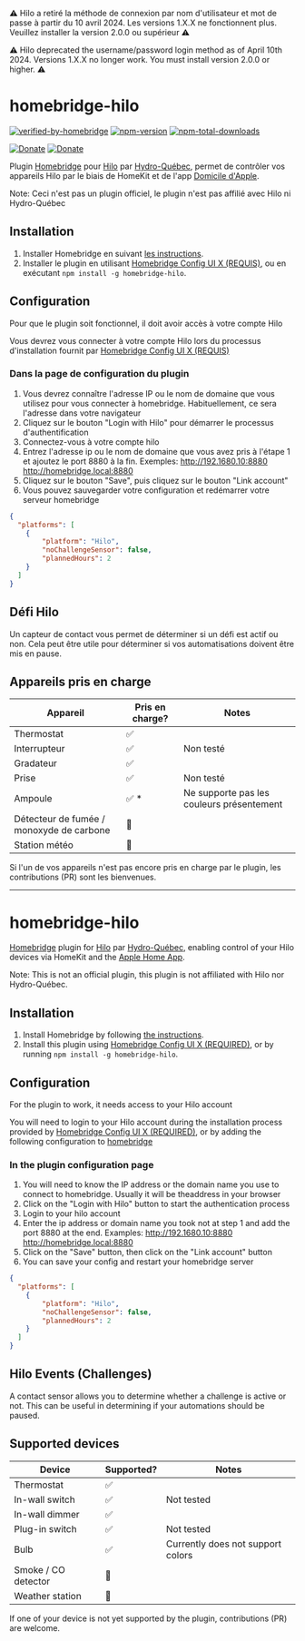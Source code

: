⚠️ Hilo a retiré la méthode de connexion par nom d'utilisateur et mot de passe à partir du 10 avril 2024. Les versions 1.X.X ne fonctionnent plus. Veuillez installer la version 2.0.0 ou supérieur ⚠️

⚠️ Hilo deprecated the username/password login method as of April 10th 2024. Versions 1.X.X no longer work. You must install version 2.0.0 or higher. ⚠️

# homebridge-hilo
[![verified-by-homebridge](https://badgen.net/badge/homebridge/verified/purple)](https://github.com/homebridge/homebridge/wiki/Verified-Plugins)
[![npm-version](https://badgen.net/npm/v/homebridge-hilo)](https://www.npmjs.com/package/homebridge-hilo)
[![npm-total-downloads](https://badgen.net/npm/dt/homebridge-hilo)](https://www.npmjs.com/package/homebridge-hilo)

[![Donate](https://badgen.net/badge/paypal/donate?icon=https://simpleicons.now.sh/paypal/fff)](https://paypal.me/jsanterre)
[![Donate](https://badgen.net/badge/buymeacoffee/donate?icon=https://simpleicons.now.sh/buymeacoffee/fff)](https://www.buymeacoffee.com/santerrejo)

Plugin [Homebridge](https://homebridge.io) pour [Hilo](https://www.hiloenergie.com/) par [Hydro-Québec](https://www.hydroquebec.com/),
permet de contrôler vos appareils Hilo par le biais de HomeKit et de l'app [Domicile d'Apple](https://www.apple.com/ios/home/).

Note: Ceci n'est pas un plugin officiel, le plugin n'est pas affilié avec Hilo ni Hydro-Québec

## Installation
1. Installer Homebridge en suivant
   [les instructions](https://github.com/homebridge/homebridge/wiki).
2. Installer le plugin en utilisant [Homebridge Config UI X (REQUIS)](https://github.com/oznu/homebridge-config-ui-x), ou en exécutant `npm install -g homebridge-hilo`.

## Configuration
Pour que le plugin soit fonctionnel, il doit avoir accès à votre compte Hilo

Vous devrez vous connecter à votre compte Hilo lors du processus d'installation fournit par [Homebridge Config UI X (REQUIS)](https://github.com/oznu/homebridge-config-ui-x)

### Dans la page de configuration du plugin

1. Vous devrez connaître l'adresse IP ou le nom de domaine que vous utilisez pour vous connecter à homebridge. Habituellement, ce sera l'adresse dans votre navigateur
1. Cliquez sur le bouton "Login with Hilo" pour démarrer le processus d'authentification
1. Connectez-vous à votre compte hilo
1. Entrez l'adresse ip ou le nom de domaine que vous avez pris à l'étape 1 et ajoutez le port 8880 à la fin. Exemples: http://192.1680.10:8880 http://homebridge.local:8880
1. Cliquez sur le bouton "Save", puis cliquez sur le bouton "Link account"
1. Vous pouvez sauvegarder votre configuration et redémarrer votre serveur homebridge

```json
{
  "platforms": [
    {
        "platform": "Hilo",
        "noChallengeSensor": false,
        "plannedHours": 2
    }
  ]
}
```

## Défi Hilo
Un capteur de contact vous permet de déterminer si un défi est actif ou non. Cela peut être utile pour déterminer si vos automatisations doivent être mis en pause.

## Appareils pris en charge
Appareil | Pris en charge? | Notes
---|---|---
Thermostat | ✅ |
Interrupteur | ✅ | Non testé
Gradateur | ✅ |
Prise | ✅ | Non testé
Ampoule | ✅ * | Ne supporte pas les couleurs présentement
Détecteur de fumée / monoxyde de carbone | 🚧 |
Station météo | 🚫 |

Si l'un de vos appareils n'est pas encore pris en charge par le plugin, les contributions (PR) sont les bienvenues.


---------------------------------



# homebridge-hilo

[Homebridge](https://homebridge.io) plugin for [Hilo](https://www.hiloenergie.com/) par [Hydro-Québec](https://www.hydroquebec.com/),
enabling control of your Hilo devices via HomeKit and the [Apple Home App](https://www.apple.com/ios/home/).

Note: This is not an official plugin, this plugin is not affiliated with Hilo nor Hydro-Québec.

## Installation
1. Install Homebridge by following
   [the instructions](https://github.com/homebridge/homebridge/wiki).
2. Install this plugin using [Homebridge Config UI X (REQUIRED)](https://github.com/oznu/homebridge-config-ui-x), or by running `npm install -g homebridge-hilo`.

## Configuration
For the plugin to work, it needs access to your Hilo account

You will need to login to your Hilo account during the installation process provided by [Homebridge Config UI X (REQUIRED)](https://github.com/oznu/homebridge-config-ui-x),
or by adding the following configuration to [homebridge](https://github.com/homebridge/homebridge/wiki/Homebridge-Config-JSON-Explained)

### In the plugin configuration page

1. You will need to know the IP address or the domain name you use to connect to homebridge. Usually it will be theaddress in your browser
1. Click on the "Login with Hilo" button to start the authentication process
1. Login to your hilo account
1. Enter the ip address or domain name you took not at step 1 and add the port 8880 at the end. Examples: http://192.1680.10:8880 http://homebridge.local:8880
1. Click on the "Save" button, then click on the "Link account" button
1. You can save your config and restart your homebridge server

```json
{
  "platforms": [
    {
        "platform": "Hilo",
        "noChallengeSensor": false,
        "plannedHours": 2
    }
  ]
}
```

## Hilo Events (Challenges)
A contact sensor allows you to determine whether a challenge is active or not. This can be useful in determining if your automations should be paused.

## Supported devices
Device | Supported? | Notes
---|---|---
Thermostat | ✅ |
In-wall switch | ✅ | Not tested
In-wall dimmer | ✅ | 
Plug-in switch | ✅ | Not tested
Bulb | ✅ | Currently does not support colors
Smoke / CO detector | 🚧 |
Weather station | 🚫 |

If one of your device is not yet supported by the plugin, contributions (PR) are welcome.
